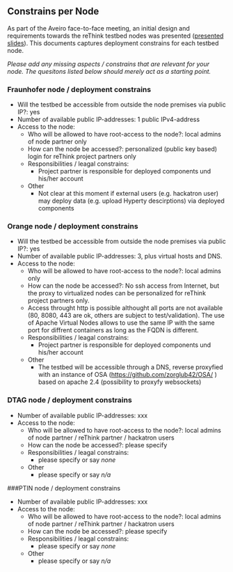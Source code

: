 ## Constrains per Node

As part of the Aveiro face-to-face meeting, an initial design and requirements towards the reThink 
testbed nodes was presented ([presented slides](https://bscw.rethink-project.eu/bscw/bscw.cgi/d25103/Initial%20thoughts%20on%20Test%20Bed%20and%20Integration%20and%20Validation%20--%20Fraunhofer%20FOKUS%20Presentation.pdf)).  This documents captures deployment constrains for each testbed node.

*Please add any missing aspects / constrains that are relevant for your node.  The quesitons listed below should merely act as
a starting point.*

### Fraunhofer node / deployment constrains

* Will the testbed be accessible from outside the node premises via public IP?:  yes
* Number of available public IP-addresses:  1 public IPv4-address
* Access to the node:
    * Who will be allowed to have root-access to the node?:  local admins of node partner only
    * How can the node be accessed?:  personalized (public key based) login for reThink project partners only
    * Responsibilities / leagal constrains:
        * Project partner is responsible for deployed components und his/her account
    * Other 
        * Not clear at this moment if external users (e.g. hackatron user) may deploy data (e.g. upload Hyperty descirptions)
          via deployed components


### Orange node / deployment constrains

* Will the testbed be accessible from outside the node premises via public IP?:  yes
* Number of available public IP-addresses:  3, plus virtual hosts and DNS.
* Access to the node:
    * Who will be allowed to have root-access to the node?:  local admins only
    * How can the node be accessed?: No ssh access from Internet, but the proxy to virtualized nodes can be personalized for reThink project partners only.
     * Access throught http is possible althought all ports are not available (80, 8080, 443 are ok, others are subject to test/validation). The use of Apache Virtual Nodes allows to use the same IP with the same port for diffrent containers as long as the FQDN is different.
    * Responsibilities / leagal constrains:
        * Project partner is responsible for deployed components und his/her account
    * Other 
        * The testbed will be accessible through a DNS, reverse proxyfied with an instance of OSA (https://github.com/zorglub42/OSA/ ) based on apache 2.4 (possibility to proxyfy websockets)


### DTAG node / deployment constrains

* Number of available public IP-addresses:  xxx
* Access to the node:
    * Who will be allowed to have root-access to the node?:  local admins of node partner / reThink partner / hackatron users
    * How can the node be accessed?:  please specify
    * Responsibilities / leagal constrains:
        * please specify or say _none_
    * Other 
        * please specify or say _n/a_




###PTIN node / deployment constrains

* Number of available public IP-addresses:  xxx
* Access to the node:
    * Who will be allowed to have root-access to the node?:  local admins of node partner / reThink partner / hackatron users
    * How can the node be accessed?:  please specify
    * Responsibilities / leagal constrains:
        * please specify or say _none_
    * Other 
        * please specify or say _n/a_

